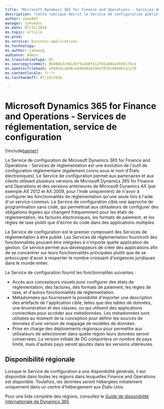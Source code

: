 ```yaml
---
title: "Microsoft Dynamics 365 for Finance and Operations - Services de réglementation, service de configuration"
description: "Cette rubrique décrit le Service de configuration publié dans le cadre de Microsoft Dynamics 365 for Finance and Operations - Services de réglementation."
author: JaneA07
manager: sshvedov
ms.date: 07/22/2018
ms.topic: article
ms.prod: 
ms.service: business-applications
ms.technology: 
ms.author: janeaug
audience: Admin
ms.translationtype: HT
ms.sourcegitcommit: 0b40bb3c98145f5a260f412701a884a5936174ce
ms.openlocfilehash: e56816ca696ce846b0a629daf670c9b04b14ca70
ms.contentlocale: fr-fr
ms.lasthandoff: 07/18/2018

---
```

#  <a name="microsoft-dynamics-365-for-finance-and-operations---regulatory-services-configuration-service"></a>Microsoft Dynamics 365 for Finance and Operations - Services de réglementation, service de configuration 


[!include[banner](../../includes/banner.md)]

Le Service de configuration de Microsoft Dynamics 365 for Finance and Operations - Services de réglementation est une évolution de l'outil de configuration réglementaire (également connu sous le nom d'États électroniques). Le Service de configuration permet aux partenaires et aux clients utilisant plusieurs versions de Microsoft Dynamics 365 for Finance and Operations et des versions antérieures de Microsoft Dynamics AX (par exemple AX 2012 et AX 2009, pour l'Inde uniquement) de n'avoir à configurer les fonctionnalités de réglementation qu'une seule fois à l'aide d'un service commun. Le Service de configuration cible une approche de programmation sans code, qui permettrait aux utilisateurs de configurer des obligations légales qui changent fréquemment pour les états de réglementation, les factures électroniques, les formats de paiement, et les règles de taxe plutôt que d'écrire du code dans des applications multiples. 

Le Service de configuration est le premier composant des Services de réglementation à être publié. Les Services de réglementation fourniront des fonctionnalités pouvant être intégrées à n'importe quelle application de gestion. Ce service permet aux développeurs de créer des applications afin de se concentrer sur leurs fonctionnalités principales plutôt que de se préoccuper d'avoir à respecter le nombre croissant d'exigences juridiques dans le monde entier. 

Le Service de configuration fournit les fonctionnalités suivantes :

-   Accès aux concepteurs visuels pour configurer des états de réglementation, des factures, des formats de paiement, les règles de taxe, et d'autres fonctionnalités de réglementation. 
-   Métadonnées qui fournissent la possibilité d'importer une description des artefacts de l'application cible, telles que des tables de données, une énumération et des classes, ou qui utilisent des applications connectées pour accéder aux métadonnées. Les métadonnées sont utilisées au moment de la conception pour définir les sources de données d'une version de mappage de modèles de données. 
-   Prise en charge des déploiements régionaux pour permettre aux utilisateurs de sélectionner dans quelle région leurs données seront conservées. La version initiale de DG comportera un nombre de pays limité, mais d'autres pays seront ajoutés dans les versions ultérieures.    

## <a name="regional-availability"></a>Disponibilité régionale
Lorsque le Service de configuration a une disponibilité générale, il est disponible dans toutes les régions dans lesquelles Finance and Operations est disponible. Toutefois, les données seront hébergées initialement uniquement dans un centre d'hébergement aux États-Unis.

Pour une liste complète des régions, consultez le [Guide de disponibilité internationale de Dynamics 365](https://aka.ms/dynamics_365_international_availability_deck).

